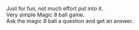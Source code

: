 Just for fun, not much effort put into it.</br>
Very simple Magic 8 ball game.</br>
Ask the magic 8 ball a question and get an answer.
